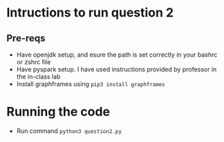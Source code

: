 # Intructions to run question 2

## Pre-reqs
- Have openjdk setup, and esure the path is set correctly in your bashrc or zshrc file
- Have pyspark setup. I have used instructions provided by professor in the in-class lab
- Install graphframes using `pip3 install graphframes`

# Running the code

- Run command `python3 question2.py`